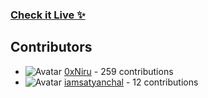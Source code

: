 ### [Check it Live ✨](https://beupyq.okayniraj.me/)
 













































































## Contributors

- ![Avatar](https://avatars.githubusercontent.com/u/149550225?v=4&s=40) [0xNiru](https://github.com/0xNiru) - 259 contributions
- ![Avatar](https://avatars.githubusercontent.com/u/62104921?v=4&s=40) [iamsatyanchal](https://github.com/iamsatyanchal) - 12 contributions
